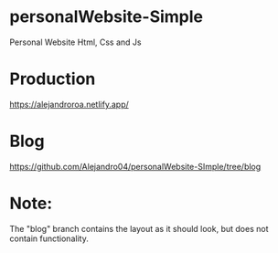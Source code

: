# personalWebsite-Simple
Personal Website Html, Css and Js

# Production
https://alejandroroa.netlify.app/

# Blog
https://github.com/Alejandro04/personalWebsite-SImple/tree/blog

# Note:
The "blog" branch contains the layout as it should look, but does not contain functionality.